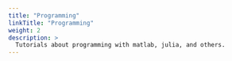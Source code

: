 ```yaml
---
title: "Programming"
linkTitle: "Programming"
weight: 2
description: >
  Tutorials about programming with matlab, julia, and others.
---
```

